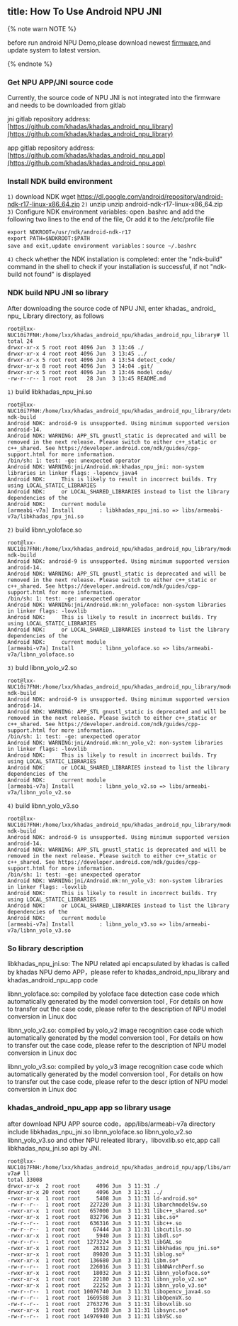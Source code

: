 title: How To Use Android NPU JNI
---

{% note warn NOTE %}

before run android NPU Demo,please download newest [firmware](/zh-cn/firmware/Vim3AndroidFirmware.html),and update system to latest version.

{% endnote %}


### Get NPU APP/JNI source code

Currently, the source code of NPU JNI is not integrated into the firmware and needs to be downloaded from gitlab

jni gitlab repository address:[https://github.com/khadas/khadas_android_npu_library](https://github.com/khadas/khadas_android_npu_library)

app gitlab repository address:[https://github.com/khadas/khadas_android_npu_app](https://github.com/khadas/khadas_android_npu_app)
### Install NDK build environment

``1)`` download NDK
	wget https://dl.google.com/android/repository/android-ndk-r17-linux-x86_64.zip 
``2)`` unzip
	unzip android-ndk-r17-linux-x86_64.zip
``3)`` Configure NDK environment variables: open .bashrc and add the following two lines to the end of the file, Or add it to the /etc/profile file

	export NDKROOT=/usr/ndk/android-ndk-r17
	export PATH=$NDKROOT:$PATH
	save and exit,update environment variables：source ~/.bashrc

``4)`` check whether the NDK installation is completed:
	enter the "ndk-build" command in the shell to check if your installation is successful, if not "ndk-build not found" is displayed

### NDK build NPU JNI so library
After downloading the source code of NPU JNI, enter khadas_ android_ npu_ Library directory, as follows

```shell
root@lxx-NUC10i7FNH:/home/lxx/khadas_android_npu/khadas_android_npu_library# ll
total 24
drwxr-xr-x 5 root root 4096 Jun  3 13:46 ./
drwxr-xr-x 4 root root 4096 Jun  3 13:45 ../
drwxr-xr-x 5 root root 4096 Jun  4 13:54 detect_code/
drwxr-xr-x 8 root root 4096 Jun  3 14:04 .git/
drwxr-xr-x 5 root root 4096 Jun  3 13:46 model_code/
-rw-r--r-- 1 root root   28 Jun  3 13:45 README.md
```
``1)`` build libkhadas_npu_jni.so 
```shell
root@lxx-NUC10i7FNH:/home/lxx/khadas_android_npu/khadas_android_npu_library/detect_code# ndk-build 
Android NDK: android-9 is unsupported. Using minimum supported version android-14.    
Android NDK: WARNING: APP_STL gnustl_static is deprecated and will be removed in the next release. Please switch to either c++_static or c++_shared. See https://developer.android.com/ndk/guides/cpp-support.html for more information.    
/bin/sh: 1: test: -ge: unexpected operator
Android NDK: WARNING:jni/Android.mk:khadas_npu_jni: non-system libraries in linker flags: -lopencv_java4    
Android NDK:     This is likely to result in incorrect builds. Try using LOCAL_STATIC_LIBRARIES    
Android NDK:     or LOCAL_SHARED_LIBRARIES instead to list the library dependencies of the    
Android NDK:     current module    
[armeabi-v7a] Install        : libkhadas_npu_jni.so => libs/armeabi-v7a/libkhadas_npu_jni.so
```
``2)`` build libnn_yoloface.so
```shell
root@lxx-NUC10i7FNH:/home/lxx/khadas_android_npu/khadas_android_npu_library/model_code/detect_yoloface# ndk-build 
Android NDK: android-9 is unsupported. Using minimum supported version android-14.    
Android NDK: WARNING: APP_STL gnustl_static is deprecated and will be removed in the next release. Please switch to either c++_static or c++_shared. See https://developer.android.com/ndk/guides/cpp-support.html for more information.    
/bin/sh: 1: test: -ge: unexpected operator
Android NDK: WARNING:jni/Android.mk:nn_yoloface: non-system libraries in linker flags: -lovxlib    
Android NDK:     This is likely to result in incorrect builds. Try using LOCAL_STATIC_LIBRARIES    
Android NDK:     or LOCAL_SHARED_LIBRARIES instead to list the library dependencies of the    
Android NDK:     current module    
[armeabi-v7a] Install        : libnn_yoloface.so => libs/armeabi-v7a/libnn_yoloface.so
```
``3)`` buld libnn_yolo_v2.so
```shell
root@lxx-NUC10i7FNH:/home/lxx/khadas_android_npu/khadas_android_npu_library/model_code/detect_yolo_v2# ndk-build 
Android NDK: android-9 is unsupported. Using minimum supported version android-14.    
Android NDK: WARNING: APP_STL gnustl_static is deprecated and will be removed in the next release. Please switch to either c++_static or c++_shared. See https://developer.android.com/ndk/guides/cpp-support.html for more information.    
/bin/sh: 1: test: -ge: unexpected operator
Android NDK: WARNING:jni/Android.mk:nn_yolo_v2: non-system libraries in linker flags: -lovxlib    
Android NDK:     This is likely to result in incorrect builds. Try using LOCAL_STATIC_LIBRARIES    
Android NDK:     or LOCAL_SHARED_LIBRARIES instead to list the library dependencies of the    
Android NDK:     current module    
[armeabi-v7a] Install        : libnn_yolo_v2.so => libs/armeabi-v7a/libnn_yolo_v2.so
```
``4)`` build libnn_yolo_v3.so
```shell
root@lxx-NUC10i7FNH:/home/lxx/khadas_android_npu/khadas_android_npu_library/model_code/detect_yolo_v3# ndk-build 
Android NDK: android-9 is unsupported. Using minimum supported version android-14.    
Android NDK: WARNING: APP_STL gnustl_static is deprecated and will be removed in the next release. Please switch to either c++_static or c++_shared. See https://developer.android.com/ndk/guides/cpp-support.html for more information.    
/bin/sh: 1: test: -ge: unexpected operator
Android NDK: WARNING:jni/Android.mk:nn_yolo_v3: non-system libraries in linker flags: -lovxlib    
Android NDK:     This is likely to result in incorrect builds. Try using LOCAL_STATIC_LIBRARIES    
Android NDK:     or LOCAL_SHARED_LIBRARIES instead to list the library dependencies of the    
Android NDK:     current module    
[armeabi-v7a] Install        : libnn_yolo_v3.so => libs/armeabi-v7a/libnn_yolo_v3.so
```
### So library description
libkhadas_npu_jni.so: The NPU related api encapsulated by khadas is called by khadas NPU demo APP，please refer to khadas_android_npu_library and khadas_android_npu_app code

libnn_yoloface.so: compiled by yoloface face detection case code which automatically generated by the model conversion tool , For details on how to transfer out the case code, please refer to the description of NPU model conversion in Linux doc

libnn_yolo_v2.so: compiled by yolo_v2 image recognition case code which automatically generated by the model conversion tool , For details on how to transfer out the case code, please refer to the description of NPU model conversion in Linux doc

libnn_yolo_v3.so: compiled by yolo_v3 image recognition case code which automatically generated by the model conversion tool , For details on how to transfer out the case code, please refer to the descr
iption of NPU model conversion in Linux doc


### khadas_android_npu_app app so library usage
after download NPU APP source code，app/libs/armeabi-v7a directory include libkhadas_npu_jni.so libnn_yoloface.so libnn_yolo_v2.so libnn_yolo_v3.so and other NPU releated library，libovxlib.so etc,app call libkhadas_npu_jni.so api by JNI. 
```shell
root@lxx-NUC10i7FNH:/home/lxx/khadas_android_npu/khadas_android_npu/app/libs/armeabi-v7a# ll
total 33008
drwxr-xr-x  2 root root     4096 Jun  3 11:31 ./
drwxr-xr-x 20 root root     4096 Jun  3 11:31 ../
-rwxr-xr-x  1 root root     5408 Jun  3 11:31 ld-android.so*
-rw-r--r--  1 root root   227220 Jun  3 11:31 libarchmodelSw.so
-rwxr-xr-x  1 root root   657000 Jun  3 11:31 libc++_shared.so*
-rwxr-xr-x  1 root root   832796 Jun  3 11:31 libc.so*
-rw-r--r--  1 root root   636316 Jun  3 11:31 libc++.so
-rw-r--r--  1 root root    67444 Jun  3 11:31 libcutils.so
-rwxr-xr-x  1 root root     5940 Jun  3 11:31 libdl.so*
-rw-r--r--  1 root root  1273224 Jun  3 11:31 libGAL.so
-rwxr-xr-x  1 root root    26312 Jun  3 11:31 libkhadas_npu_jni.so*
-rwxr-xr-x  1 root root    89020 Jun  3 11:31 liblog.so*
-rwxr-xr-x  1 root root   136680 Jun  3 11:31 libm.so*
-rw-r--r--  1 root root   226016 Jun  3 11:31 libNNArchPerf.so
-rwxr-xr-x  1 root root    18032 Jun  3 11:31 libnn_yoloface.so*
-rwxr-xr-x  1 root root    22180 Jun  3 11:31 libnn_yolo_v2.so*
-rwxr-xr-x  1 root root    22252 Jun  3 11:31 libnn_yolo_v3.so*
-rw-r--r--  1 root root 10076740 Jun  3 11:31 libopencv_java4.so
-rw-r--r--  1 root root  1669588 Jun  3 11:31 libOpenVX.so
-rw-r--r--  1 root root  2763276 Jun  3 11:31 libovxlib.so
-rwxr-xr-x  1 root root    15928 Jun  3 11:31 libsync.so*
-rw-r--r--  1 root root 14976940 Jun  3 11:31 libVSC.so
```



